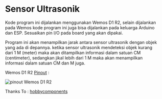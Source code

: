 # Sensor Ultrasonik

Kode program ini dijalankan menggunakan Wemos D1 R2, selain dijalankan pada Wemos kode program ini juga bisa dijalankan pada keluarga Arduino dan ESP. Sesuaikan pin I/O pada board yang akan dipakai.

Program ini akan menampilkan jarak antara sensor ultrasonik dengan objek yang ada di depannya. ketika sensor ultrasonik mendeteksi objek kurang dari 1 M (meter) maka akan ditampilkan informasi dalam satuan CM (centimeter), sedangkan jikal lebih dari 1 M maka akan menampilkan informasi dalam satuan CM dan M juga.

Wemos D1 R2 [Pinout](https://hobbycomponents.com/images/forum/wemos/Wemos_D1_HCWEMO0001_Pinout.png "Pinout") :

![pinout Wemos D1 R2](https://hobbycomponents.com/images/forum/wemos/Wemos_D1_HCWEMO0001_Pinout.png "Pinout")

Thanks To :
[hobbycomponents](https://hobbycomponents.com)
